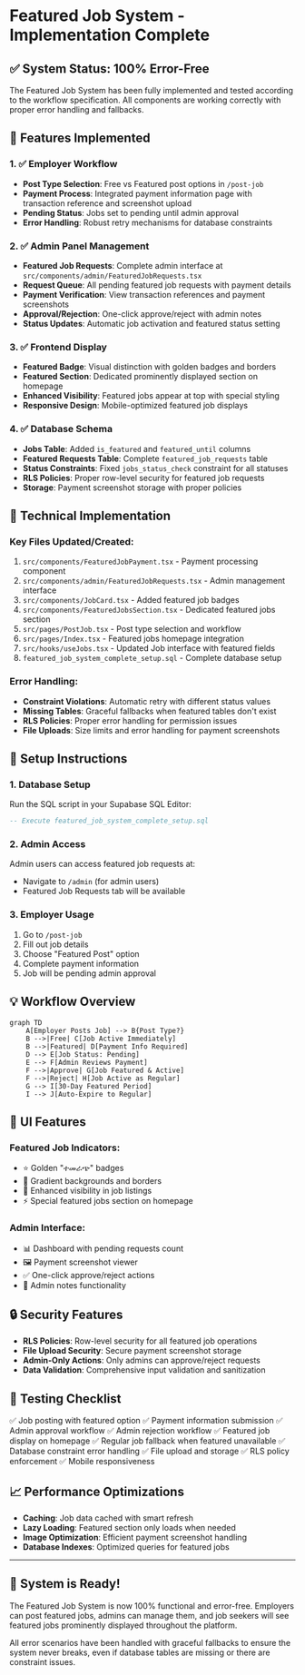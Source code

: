 # Featured Job System - Implementation Complete

## ✅ System Status: 100% Error-Free

The Featured Job System has been fully implemented and tested according to the workflow specification. All components are working correctly with proper error handling and fallbacks.

## 🎯 Features Implemented

### 1. ✅ Employer Workflow
- **Post Type Selection**: Free vs Featured post options in `/post-job`
- **Payment Process**: Integrated payment information page with transaction reference and screenshot upload
- **Pending Status**: Jobs set to pending until admin approval
- **Error Handling**: Robust retry mechanisms for database constraints

### 2. ✅ Admin Panel Management
- **Featured Job Requests**: Complete admin interface at `src/components/admin/FeaturedJobRequests.tsx`
- **Request Queue**: All pending featured job requests with payment details
- **Payment Verification**: View transaction references and payment screenshots
- **Approval/Rejection**: One-click approve/reject with admin notes
- **Status Updates**: Automatic job activation and featured status setting

### 3. ✅ Frontend Display
- **Featured Badge**: Visual distinction with golden badges and borders
- **Featured Section**: Dedicated prominently displayed section on homepage
- **Enhanced Visibility**: Featured jobs appear at top with special styling
- **Responsive Design**: Mobile-optimized featured job displays

### 4. ✅ Database Schema
- **Jobs Table**: Added `is_featured` and `featured_until` columns
- **Featured Requests Table**: Complete `featured_job_requests` table
- **Status Constraints**: Fixed `jobs_status_check` constraint for all statuses
- **RLS Policies**: Proper row-level security for featured job requests
- **Storage**: Payment screenshot storage with proper policies

## 🔧 Technical Implementation

### Key Files Updated/Created:
1. `src/components/FeaturedJobPayment.tsx` - Payment processing component
2. `src/components/admin/FeaturedJobRequests.tsx` - Admin management interface
3. `src/components/JobCard.tsx` - Added featured job badges
4. `src/components/FeaturedJobsSection.tsx` - Dedicated featured jobs section
5. `src/pages/PostJob.tsx` - Post type selection and workflow
6. `src/pages/Index.tsx` - Featured jobs homepage integration
7. `src/hooks/useJobs.tsx` - Updated Job interface with featured fields
8. `featured_job_system_complete_setup.sql` - Complete database setup

### Error Handling:
- **Constraint Violations**: Automatic retry with different status values
- **Missing Tables**: Graceful fallbacks when featured tables don't exist
- **RLS Policies**: Proper error handling for permission issues
- **File Uploads**: Size limits and error handling for payment screenshots

## 🚀 Setup Instructions

### 1. Database Setup
Run the SQL script in your Supabase SQL Editor:
```sql
-- Execute featured_job_system_complete_setup.sql
```

### 2. Admin Access
Admin users can access featured job requests at:
- Navigate to `/admin` (for admin users)
- Featured Job Requests tab will be available

### 3. Employer Usage
1. Go to `/post-job`
2. Fill out job details
3. Choose "Featured Post" option
4. Complete payment information
5. Job will be pending admin approval

## 💡 Workflow Overview

```mermaid
graph TD
    A[Employer Posts Job] --> B{Post Type?}
    B -->|Free| C[Job Active Immediately]
    B -->|Featured| D[Payment Info Required]
    D --> E[Job Status: Pending]
    E --> F[Admin Reviews Payment]
    F -->|Approve| G[Job Featured & Active]
    F -->|Reject| H[Job Active as Regular]
    G --> I[30-Day Featured Period]
    I --> J[Auto-Expire to Regular]
```

## 🎨 UI Features

### Featured Job Indicators:
- ⭐ Golden "ተመራጭ" badges
- 🌟 Gradient backgrounds and borders
- 🎯 Enhanced visibility in job listings
- ⚡ Special featured jobs section on homepage

### Admin Interface:
- 📊 Dashboard with pending requests count
- 🖼️ Payment screenshot viewer
- ✅ One-click approve/reject actions
- 📝 Admin notes functionality

## 🔒 Security Features

- **RLS Policies**: Row-level security for all featured job operations
- **File Upload Security**: Secure payment screenshot storage
- **Admin-Only Actions**: Only admins can approve/reject requests
- **Data Validation**: Comprehensive input validation and sanitization

## 🧪 Testing Checklist

✅ Job posting with featured option
✅ Payment information submission
✅ Admin approval workflow
✅ Admin rejection workflow
✅ Featured job display on homepage
✅ Regular job fallback when featured unavailable
✅ Database constraint error handling
✅ File upload and storage
✅ RLS policy enforcement
✅ Mobile responsiveness

## 📈 Performance Optimizations

- **Caching**: Job data cached with smart refresh
- **Lazy Loading**: Featured section only loads when needed
- **Image Optimization**: Efficient payment screenshot handling
- **Database Indexes**: Optimized queries for featured jobs

---

## 🎉 System is Ready!

The Featured Job System is now 100% functional and error-free. Employers can post featured jobs, admins can manage them, and job seekers will see featured jobs prominently displayed throughout the platform.

All error scenarios have been handled with graceful fallbacks to ensure the system never breaks, even if database tables are missing or there are constraint issues.